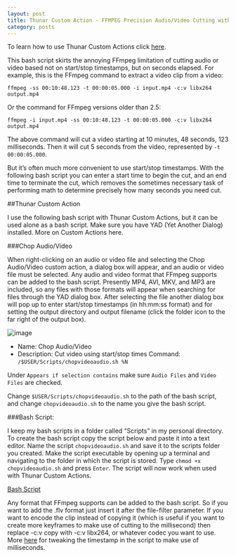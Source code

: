```yaml
---
layout: post
title: Thunar Custom Action - FFMPEG Precision Audio/Video Cutting with YAD Dialog
category: posts
---
```

To learn how to use Thunar Custom Actions click [here](https://pointpont.github.io/thunar_custom_action/video/ffmpeg/conversion/2015/06/08/thunar-custom-actions-tutorial-convert-video-to-avi.html).

This bash script skirts the annoying FFmpeg limitation of cutting audio or video based not on start/stop timestamps, but on seconds elapsed. For example, this is the FFmpeg command to extract a video clip from a video:

`ffmpeg -ss 00:10:48.123 -t 00:00:05.000 -i input.mp4 -c:v libx264 output.mp4`

Or the command for FFmpeg versions older than 2.5:

`ffmpeg -i input.mp4 -ss 00:10:48.123 -t 00:00:05.000 -c:v libx264 output.mp4`

The above command will cut a video starting at 10 minutes, 48 seconds, 123 milliseconds. Then it will cut 5 seconds from the video, represented by `-t 00:00:05.000`.

But it’s often much more convenient to use start/stop timestamps. With the following bash script you can enter a start time to begin the cut, and an end time to terminate the cut, which removes the sometimes necessary task of performing math to determine precisely how many seconds you need cut.

##Thunar Custom Action

I use the following bash script with Thunar Custom Actions, but it can be used alone as a bash script. Make sure you have YAD (Yet Another Dialog) installed. More on Custom Actions here.

###Chop Audio/Video

When right-clicking on an audio or video file and selecting the Chop Audio/Video custom action, a dialog box will appear, and an audio or video file must be selected. Any audio and video format that FFmpeg supports can be added to the bash script. Presently MP4, AVI, MKV, and MP3 are included, so any files with those formats will appear when searching for files through the YAD dialog box. After selecting the file another dialog box will pop up to enter start/stop timestamps (in hh:mm:ss format) and for setting the output directory and output filename (click the folder icon to the far right of the output box).

![image](http://i.imgur.com/zXkfHrp.png)

* Name: Chop Audio/Video
* Description: Cut video using start/stop times
Command: `/$USER/Scripts/chopvideoaudio.sh %N`

Under `Appears if selection contains` make sure `Audio Files` and `Video Files` are checked.

Change `$USER/Scripts/chopvideoaudio.sh` to the path of the bash script, and change `chopvideoaudio.sh` to the name you give the bash script.

###Bash Script:

I keep my bash scripts in a folder called “Scripts” in my personal directory. To create the bash script copy the script below and paste it into a text editor. Name the script `chopvideoaudio.sh` and save it to the scripts folder you created. Make the script executable by opening up a terminal and navigating to the folder in which the script is stored. Type `chmod +x chopvideoaudio.sh` and press `Enter`. The script will now work when used with Thunar Custom Actions.

[Bash Script](https://gist.github.com/pointpont/91151304bcc6be5b76e5)

Any format that FFmpeg supports can be added to the bash script. So if you want to add the .flv format just insert it after the file-filter parameter. If you want to encode the clip instead of copying it (which is useful if you want to create more keyframes to make use of cutting to the millisecond) then replace -c:v copy with -c:v libx264, or whatever codec you want to use. More [here](http://superuser.com/questions/458761/accurately-cut-video-files-from-command-line) for tweaking the timestamp in the script to make use of milliseconds.
